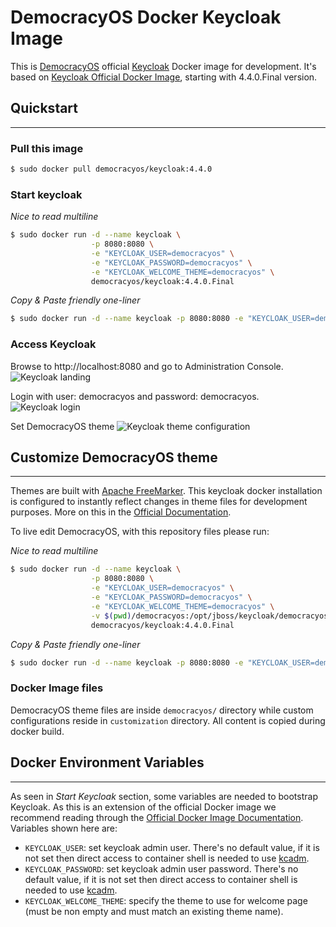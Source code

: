 # DemocracyOS Docker Keycloak Image
This is [DemocracyOS](http://democracyos.org/) official [Keycloak](https://www.keycloak.org/) Docker image for development. It's based on [Keycloak Official Docker Image](https://hub.docker.com/r/jboss/keycloak/), starting with 4.4.0.Final version.

## Quickstart
---
### Pull this image
```bash
$ sudo docker pull democracyos/keycloak:4.4.0
```

### Start keycloak
*Nice to read multiline*
```bash
$ sudo docker run -d --name keycloak \
                  -p 8080:8080 \
                  -e "KEYCLOAK_USER=democracyos" \
                  -e "KEYCLOAK_PASSWORD=democracyos" \
                  -e "KEYCLOAK_WELCOME_THEME=democracyos" \
                  democracyos/keycloak:4.4.0.Final
```

*Copy & Paste friendly one-liner*
```bash
$ sudo docker run -d --name keycloak -p 8080:8080 -e "KEYCLOAK_USER=democracyos" -e "KEYCLOAK_PASSWORD=democracyos" -e "KEYCLOAK_WELCOME_THEME=democracyos" democracyos/keycloak:4.4.0.Final
```

### Access Keycloak
Browse to http://localhost:8080 and go to Administration Console.
![Keycloak landing](https://raw.githubusercontent.com/DemocracyOS/keycloak/master/img/kc_1.png)

Login with user: democracyos and password: democracyos.
![Keycloak login](https://raw.githubusercontent.com/DemocracyOS/keycloak/master/img/kc_2.png)

Set DemocracyOS theme
![Keycloak theme configuration](https://raw.githubusercontent.com/DemocracyOS/keycloak/master/img/kc_3.png)


## Customize DemocracyOS theme
---
Themes are built with [Apache FreeMarker](https://freemarker.apache.org/). This keycloak docker installation is configured to instantly reflect changes in theme files for development purposes. More on this in the [Official Documentation](https://www.keycloak.org/docs/4.4/server_development/index.html#_themes).

To live edit DemocracyOS, with this repository files please run:

*Nice to read multiline*
```bash
$ sudo docker run -d --name keycloak \
                  -p 8080:8080 \
                  -e "KEYCLOAK_USER=democracyos" \
                  -e "KEYCLOAK_PASSWORD=democracyos" \
                  -e "KEYCLOAK_WELCOME_THEME=democracyos" \
                  -v $(pwd)/democracyos:/opt/jboss/keycloak/democracyos:rw
                  democracyos/keycloak:4.4.0.Final
```

*Copy & Paste friendly one-liner*
```bash
$ sudo docker run -d --name keycloak -p 8080:8080 -e "KEYCLOAK_USER=democracyos" -e "KEYCLOAK_PASSWORD=democracyos" -e "KEYCLOAK_WELCOME_THEME=democracyos" -v $(pwd)/democracyos:/opt/jboss/keycloak/democracyos:rw democracyos/keycloak:4.4.0.Final
```

### Docker Image files
DemocracyOS theme files are inside `democracyos/` directory while custom configurations reside in `customization` directory. All content is copied during docker build.

## Docker Environment Variables
---
As seen in _Start Keycloak_ section, some variables are needed to bootstrap Keycloak. As this is an extension of the official Docker image we recommend reading through the [Official Docker Image Documentation](https://hub.docker.com/r/jboss/keycloak/). Variables shown here are:

* `KEYCLOAK_USER`: set keycloak admin user. There's no default value, if it is not set then direct access to container shell is needed to use [kcadm](https://www.keycloak.org/docs/4.4/server_admin/#the-admin-cli).
* `KEYCLOAK_PASSWORD`: set keycloak admin user password. There's no default value, if it is not set then direct access to container shell is needed to use [kcadm](https://www.keycloak.org/docs/4.4/server_admin/#the-admin-cli).
* `KEYCLOAK_WELCOME_THEME`: specify the theme to use for welcome page (must be non empty and must match an existing theme name).
